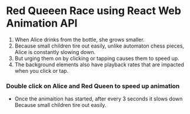 # Red Queeen Race using React Web Animation API

1. When Alice drinks from the bottle, she grows smaller.
2. Because small children tire out easily, unlike automaton chess pieces, Alice is constantly slowing down.
3. But urging them on by clicking or tapping causes them to speed up.
4. The background elements also have playback rates that are impacted when you click or tap.

### Double click on Alice and Red Queen to speed up animation
- Once the animaition has started, after every 3 seconds it slows down Because small children tire out easily. 